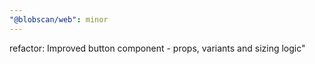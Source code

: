```yaml
---
"@blobscan/web": minor
---
```


refactor: Improved button component - props, variants and sizing logic"
